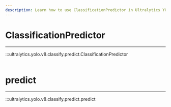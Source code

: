 ```yaml
---
description: Learn how to use ClassificationPredictor in Ultralytics YOLOv8 for object classification tasks in a simple and efficient way.
---
```


# ClassificationPredictor
---
:::ultralytics.yolo.v8.classify.predict.ClassificationPredictor
<br><br>

# predict
---
:::ultralytics.yolo.v8.classify.predict.predict
<br><br>
